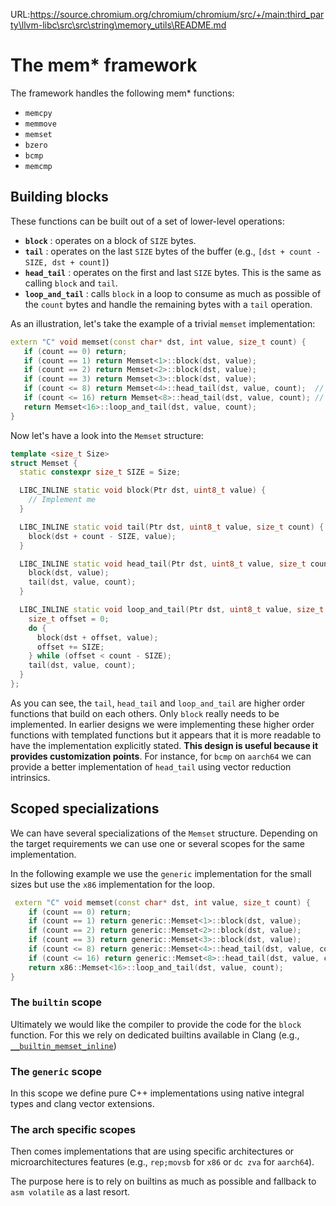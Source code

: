 URL:https://source.chromium.org/chromium/chromium/src/+/main:third_party\llvm-libc\src\src\string\memory_utils\README.md
# The mem* framework

The framework handles the following mem* functions:
 - `memcpy`
 - `memmove`
 - `memset`
 - `bzero`
 - `bcmp`
 - `memcmp`

## Building blocks

These functions can be built out of a set of lower-level operations:
 - **`block`** : operates on a block of `SIZE` bytes.
 - **`tail`** : operates on the last `SIZE` bytes of the buffer (e.g., `[dst + count - SIZE, dst + count]`)
 - **`head_tail`** : operates on the first and last `SIZE` bytes. This is the same as calling `block` and `tail`.
 - **`loop_and_tail`** : calls `block` in a loop to consume as much as possible of the `count` bytes and handle the remaining bytes with a `tail` operation.

As an illustration, let's take the example of a trivial `memset` implementation:

 ```C++
 extern "C" void memset(const char* dst, int value, size_t count) {
    if (count == 0) return;
    if (count == 1) return Memset<1>::block(dst, value);
    if (count == 2) return Memset<2>::block(dst, value);
    if (count == 3) return Memset<3>::block(dst, value);
    if (count <= 8) return Memset<4>::head_tail(dst, value, count);  // Note that 0 to 4 bytes are written twice.
    if (count <= 16) return Memset<8>::head_tail(dst, value, count); // Same here.
    return Memset<16>::loop_and_tail(dst, value, count);
}
 ```

Now let's have a look into the `Memset` structure:

```C++
template <size_t Size>
struct Memset {
  static constexpr size_t SIZE = Size;

  LIBC_INLINE static void block(Ptr dst, uint8_t value) {
    // Implement me
  }

  LIBC_INLINE static void tail(Ptr dst, uint8_t value, size_t count) {
    block(dst + count - SIZE, value);
  }

  LIBC_INLINE static void head_tail(Ptr dst, uint8_t value, size_t count) {
    block(dst, value);
    tail(dst, value, count);
  }

  LIBC_INLINE static void loop_and_tail(Ptr dst, uint8_t value, size_t count) {
    size_t offset = 0;
    do {
      block(dst + offset, value);
      offset += SIZE;
    } while (offset < count - SIZE);
    tail(dst, value, count);
  }
};
```

As you can see, the `tail`, `head_tail` and `loop_and_tail` are higher order functions that build on each others. Only `block` really needs to be implemented.
In earlier designs we were implementing these higher order functions with templated functions but it appears that it is more readable to have the implementation explicitly stated.
**This design is useful because it provides customization points**. For instance, for `bcmp` on `aarch64` we can provide a better implementation of `head_tail` using vector reduction intrinsics.

## Scoped specializations

We can have several specializations of the `Memset` structure. Depending on the target requirements we can use one or several scopes for the same implementation.

In the following example we use the `generic` implementation for the small sizes but use the `x86` implementation for the loop.
```C++
 extern "C" void memset(const char* dst, int value, size_t count) {
    if (count == 0) return;
    if (count == 1) return generic::Memset<1>::block(dst, value);
    if (count == 2) return generic::Memset<2>::block(dst, value);
    if (count == 3) return generic::Memset<3>::block(dst, value);
    if (count <= 8) return generic::Memset<4>::head_tail(dst, value, count);
    if (count <= 16) return generic::Memset<8>::head_tail(dst, value, count);
    return x86::Memset<16>::loop_and_tail(dst, value, count);
}
```

### The `builtin` scope

Ultimately we would like the compiler to provide the code for the `block` function. For this we rely on dedicated builtins available in Clang (e.g., [`__builtin_memset_inline`](https://clang.llvm.org/docs/LanguageExtensions.html#guaranteed-inlined-memset))

### The `generic` scope

In this scope we define pure C++ implementations using native integral types and clang vector extensions.

### The arch specific scopes

Then comes implementations that are using specific architectures or microarchitectures features (e.g., `rep;movsb` for `x86` or `dc zva` for `aarch64`).

The purpose here is to rely on builtins as much as possible and fallback to `asm volatile` as a last resort.
